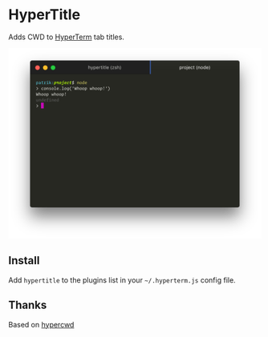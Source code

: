 # HyperTitle
Adds CWD to [HyperTerm](https://hyperterm.org) tab titles.

![](screenshot.png)

## Install
Add `hypertitle` to the plugins list in your `~/.hyperterm.js` config file.

## Thanks
Based on [hypercwd](https://github.com/hharnisc/hypercwd)
